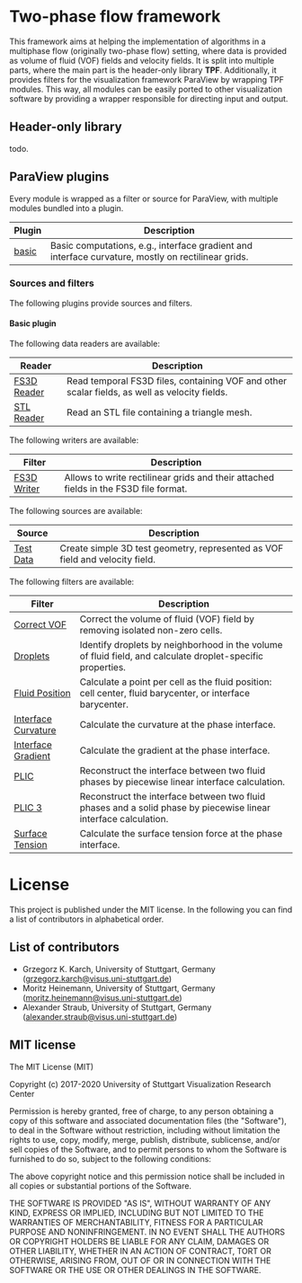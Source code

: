 # Two-phase flow framework

This framework aims at helping the implementation of algorithms in a multiphase flow (originally two-phase flow) setting, where data is provided as volume of fluid (VOF) fields and velocity fields.
It is split into multiple parts, where the main part is the header-only library **TPF**.
Additionally, it provides filters for the visualization framework ParaView by wrapping TPF modules.
This way, all modules can be easily ported to other visualization software by providing a wrapper responsible for directing input and output.

## Header-only library

todo.

## ParaView plugins

Every module is wrapped as a filter or source for ParaView, with multiple modules bundled into a plugin.

| Plugin                    | Description                                                                                           |
|---------------------------|-------------------------------------------------------------------------------------------------------|
| [basic](#basic-plugin)    | Basic computations, e.g., interface gradient and interface curvature, mostly on rectilinear grids.    |

### Sources and filters

The following plugins provide sources and filters.

#### Basic plugin

The following data readers are available:

| Reader                                                                            | Description                                                                                   |
|-----------------------------------------------------------------------------------|-----------------------------------------------------------------------------------------------|
| [FS3D Reader](src/paraview/basic/modules/fs3d_reader/Readme.md)                   | Read temporal FS3D files, containing VOF and other scalar fields, as well as velocity fields. |
| [STL Reader](src/paraview/basic/modules/stl_reader/Readme.md)                     | Read an STL file containing a triangle mesh.                                                  |

The following writers are available:

| Filter                                                                            | Description                                                                           |
|-----------------------------------------------------------------------------------|---------------------------------------------------------------------------------------|
| [FS3D Writer](src/paraview/basic/modules/fs3d_writer/Readme.md)                   | Allows to write rectilinear grids and their attached fields in the FS3D file format.  |

The following sources are available:

| Source                                                                            | Description                                                                           |
|-----------------------------------------------------------------------------------|---------------------------------------------------------------------------------------|
| [Test Data](src/paraview/basic/modules/test_data/Readme.md)                       | Create simple 3D test geometry, represented as VOF field and velocity field.          |

The following filters are available:

| Filter                                                                            | Description                                                                                                       |
|-----------------------------------------------------------------------------------|-------------------------------------------------------------------------------------------------------------------|
| [Correct VOF](src/paraview/basic/modules/correct_vof/Readme.md)                   | Correct the volume of fluid (VOF) field by removing isolated non-zero cells.                                      |
| [Droplets](src/paraview/basic/modules/droplets/Readme.md)                         | Identify droplets by neighborhood in the volume of fluid field, and calculate droplet-specific properties.        |
| [Fluid Position](src/paraview/basic/modules/fluid_position/Readme.md)             | Calculate a point per cell as the fluid position: cell center, fluid barycenter, or interface barycenter.         |
| [Interface Curvature](src/paraview/basic/modules/interface_curvature/Readme.md)   | Calculate the curvature at the phase interface.                                                                   |
| [Interface Gradient](src/paraview/basic/modules/interface_gradient/Readme.md)     | Calculate the gradient at the phase interface.                                                                    |
| [PLIC](src/paraview/basic/modules/plic/Readme.md)                                 | Reconstruct the interface between two fluid phases by piecewise linear interface calculation.                     |
| [PLIC 3](src/paraview/basic/modules/plic3/Readme.md)                              | Reconstruct the interface between two fluid phases and a solid phase by piecewise linear interface calculation.   |
| [Surface Tension](src/paraview/basic/modules/surface_tension/Readme.md)           | Calculate the surface tension force at the phase interface.                                                       |

# License

This project is published under the MIT license. In the following you can find a list of contributors in alphabetical order.

## List of contributors

- Grzegorz K. Karch, University of Stuttgart, Germany  
  (grzegorz.karch@visus.uni-stuttgart.de)
- Moritz Heinemann, University of Stuttgart, Germany  
  (moritz.heinemann@visus.uni-stuttgart.de)
- Alexander Straub, University of Stuttgart, Germany  
  (alexander.straub@visus.uni-stuttgart.de)

## MIT license

The MIT License (MIT)

Copyright (c) 2017-2020 University of Stuttgart Visualization Research Center

Permission is hereby granted, free of charge, to any person obtaining a copy
of this software and associated documentation files (the "Software"), to deal
in the Software without restriction, including without limitation the rights
to use, copy, modify, merge, publish, distribute, sublicense, and/or sell
copies of the Software, and to permit persons to whom the Software is
furnished to do so, subject to the following conditions:

The above copyright notice and this permission notice shall be included in all
copies or substantial portions of the Software.

THE SOFTWARE IS PROVIDED "AS IS", WITHOUT WARRANTY OF ANY KIND, EXPRESS OR
IMPLIED, INCLUDING BUT NOT LIMITED TO THE WARRANTIES OF MERCHANTABILITY,
FITNESS FOR A PARTICULAR PURPOSE AND NONINFRINGEMENT. IN NO EVENT SHALL THE
AUTHORS OR COPYRIGHT HOLDERS BE LIABLE FOR ANY CLAIM, DAMAGES OR OTHER
LIABILITY, WHETHER IN AN ACTION OF CONTRACT, TORT OR OTHERWISE, ARISING FROM,
OUT OF OR IN CONNECTION WITH THE SOFTWARE OR THE USE OR OTHER DEALINGS IN THE
SOFTWARE.
